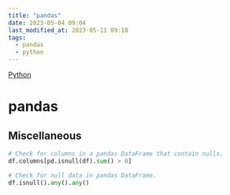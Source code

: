 ```yaml
---
title: "pandas"
date: 2023-05-04 09:04
last_modified_at: 2023-05-11 09:18
tags:
  - pandas
  - python
---
```


[Python](Python.md)

# pandas

## Miscellaneous

```python
# Check for columns in a pandas DataFrame that contain nulls.
df.columns[pd.isnull(df).sum() > 0]

# Check for null data in pandas DataFrame.
df.isnull().any().any()
```
